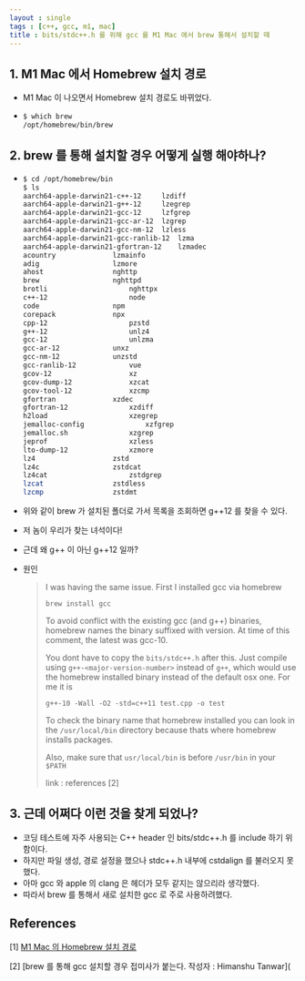 ```yaml
---
layout : single
tags : [c++, gcc, m1, mac]
title : bits/stdc++.h 를 위해 gcc 를 M1 Mac 에서 brew 통해서 설치할 때
---
```




## 1. M1 Mac 에서 Homebrew 설치 경로

* M1 Mac 이 나오면서 Homebrew 설치 경로도 바뀌었다.

* ```sh
  $ which brew
  /opt/homebrew/bin/brew
  ```



## 2. brew 를 통해 설치할 경우 어떻게 실행 해야하나?

* ```sh
  $ cd /opt/homebrew/bin
  $ ls
  aarch64-apple-darwin21-c++-12		lzdiff
  aarch64-apple-darwin21-g++-12		lzegrep
  aarch64-apple-darwin21-gcc-12		lzfgrep
  aarch64-apple-darwin21-gcc-ar-12	lzgrep
  aarch64-apple-darwin21-gcc-nm-12	lzless
  aarch64-apple-darwin21-gcc-ranlib-12	lzma
  aarch64-apple-darwin21-gfortran-12	lzmadec
  acountry				lzmainfo
  adig					lzmore
  ahost					nghttp
  brew					nghttpd
  brotli					nghttpx
  c++-12					node
  code					npm
  corepack				npx
  cpp-12					pzstd
  g++-12					unlz4
  gcc-12					unlzma
  gcc-ar-12				unxz
  gcc-nm-12				unzstd
  gcc-ranlib-12				vue
  gcov-12					xz
  gcov-dump-12				xzcat
  gcov-tool-12				xzcmp
  gfortran				xzdec
  gfortran-12				xzdiff
  h2load					xzegrep
  jemalloc-config				xzfgrep
  jemalloc.sh				xzgrep
  jeprof					xzless
  lto-dump-12				xzmore
  lz4					zstd
  lz4c					zstdcat
  lz4cat					zstdgrep
  lzcat					zstdless
  lzcmp					zstdmt
  ```

* 위와 같이 brew 가 설치된 폴더로 가서 목록을 조회하면 g++12 를 찾을 수 있다.

* 저 놈이 우리가 찾는 녀석이다!

* 근데 왜 g++ 이 아닌 g++12 일까?

* 원인

  > I was having the same issue. First I installed gcc via homebrew
  >
  > ```
  > brew install gcc
  > ```
  >
  > To avoid conflict with the existing gcc (and g++) binaries, homebrew names the binary suffixed with version. At time of this comment, the latest was gcc-10.
  >
  > You dont have to copy the `bits/stdc++.h` after this. Just compile using `g++-<major-version-number>` instead of `g++`, which would use the homebrew installed binary instead of the default osx one. For me it is
  >
  > ```
  > g++-10 -Wall -O2 -std=c++11 test.cpp -o test
  > ```
  >
  > To check the binary name that homebrew installed you can look in the `/usr/local/bin` directory because thats where homebrew installs packages.
  >
  > Also, make sure that `usr/local/bin` is before `/usr/bin` in your `$PATH`
  >
  > link : references [2] 



## 3. 근데 어쩌다 이런 것을 찾게 되었나?

* 코딩 테스트에 자주 사용되는 C++ header 인 bits/stdc++.h 를 include 하기 위함이다.
* 하지만 파일 생성, 경로 설정을 했으나 stdc++.h 내부에 cstdalign 를 불러오지 못했다.
* 아마 gcc 와 apple 의 clang 은 헤더가 모두 같지는 않으리라 생각했다.
* 따라서 brew 를 통해서 새로 설치한 gcc 로 주로 사용하려했다.



## References

[1] [M1 Mac 의 Homebrew 설치 경로](https://earthly.dev/blog/homebrew-on-m1/)

[2] [brew 를 통해 gcc 설치할 경우 접미사가 붙는다. 작성자 : Himanshu Tanwar](
